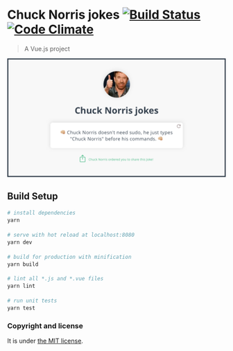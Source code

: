 # Chuck Norris jokes [![Build Status](https://travis-ci.org/nandomoreirame/chucknorris.jokes.svg?branch=master)](https://travis-ci.org/nandomoreirame/chucknorris.jokes) [![Code Climate](https://codeclimate.com/github/nandomoreirame/chucknorris-jokes/badges/gpa.svg)](https://codeclimate.com/github/nandomoreirame/chucknorris-jokes)

> A Vue.js project

![Chuck Norris jokes - A Vue.js project](/dist/assets/chucknorris.jokes.png)

## Build Setup

``` bash
# install dependencies
yarn

# serve with hot reload at localhost:8080
yarn dev

# build for production with minification
yarn build

# lint all *.js and *.vue files
yarn lint

# run unit tests
yarn test
```

### Copyright and license

It is under [the MIT license](/LICENSE).
